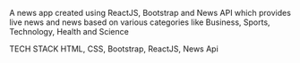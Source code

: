 A news app created using ReactJS, Bootstrap and News API which provides live news and news based on various categories like Business, Sports, Technology, Health and Science

TECH STACK
HTML, CSS, Bootstrap, ReactJS, News Api